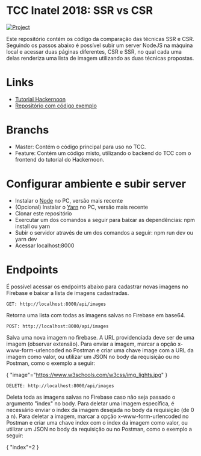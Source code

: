 # TCC Inatel 2018: SSR vs CSR

[![Project](https://www.herokucdn.com/deploy/button.svg)](https://ssr-vs-csr.herokuapp.com/)

Este repositório contém os código da comparação das técnicas SSR e CSR. Seguindo os passos abaixo é possível subir um server NodeJS na máquina local e acessar duas páginas diferentes, CSR e SSR, no qual cada uma delas renderiza uma lista de imagem utilizando as duas técnicas propostas.

# Links
- [Tutorial Hackernoon](https://hackernoon.com/server-side-vs-client-side-rendering-in-react-apps-443efd6f2e87)
- [Repositório com código exemplo](https://github.com/builderbook/builderbook/tree/master/tutorials/3-end)

# Branchs
- Master: Contém o código principal para uso no TCC.
- Feature: Contém um código misto, utilizando o backend do TCC com o frontend do tutorial do Hackernoon.

# Configurar ambiente e subir server
- Instalar o [Node](https://nodejs.org/en/download/) no PC, versão mais recente
- (Opcional) Instalar o [Yarn](https://yarnpkg.com/lang/en/docs/install/) no PC, versão mais recente
- Clonar este repositório
- Exercutar um dos comandos a seguir para baixar as dependências: npm install ou yarn
- Subir o servidor através de um dos comandos a seguir: npm run dev ou yarn dev
- Acessar localhost:8000

# Endpoints
É possível acessar os endpoints abaixo para cadastrar novas imagens no Firebase e baixar a lista de imagens cadastradas.

    GET: http://localhost:8000/api/images
Retorna uma lista com todas as imagens salvas no Firebase em base64.
    
    POST: http://localhost:8000/api/images
Salva uma nova imagem no firebase. A URL providenciada deve ser de uma imagem (observar extensão).
Para enviar a imagem, marcar a opção x-www-form-urlencoded no Postman e criar uma chave image com a URL da imagem como valor, ou utilizar um JSON no body da requisição ou no Postman, como o exemplo a seguir:

{ "image"="https://www.w3schools.com/w3css/img_lights.jpg" }

    DELETE: http://localhost:8000/api/images
Deleta toda as imagens salvas no Firebase caso não seja passado o argumento "index" no body.
Para deletar uma imagem específica, é necessário enviar o index da imagem desejada no body da requisição (de 0 a n). Para deletar a imagem, marcar a opção x-www-form-urlencoded no Postman e criar uma chave index com o index da imagem como valor, ou utilizar um JSON no body da requisição ou no Postman, como o exemplo a seguir:

{ "index"=2 }

